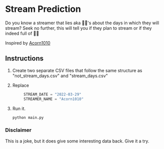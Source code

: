 # Stream Prediction

Do you know a streamer that lies aka 🧢🧢's about the days in which they will stream?
Seek no further, this will tell you if they plan to stream or if they indeed full of 💩💩

Inspired by [Acorn1010](https://www.twitch.tv/acorn1010)

## Instructions

1. Create two separate CSV files that follow the same structure as "not_stream_days.csv" and "stream_days.csv"

2. Replace

   ```python
        STREAM_DATE = "2022-03-29"
        STREAMER_NAME = "Acorn1010"
    ```

3. Run it.

   ```bash
   python main.py
   ```

### Disclaimer

This is a joke, but it does give some interesting data back. Give it a try.
